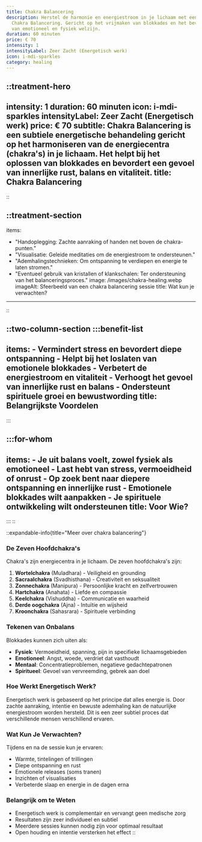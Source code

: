 ```yaml
---
title: Chakra Balancering
description: Herstel de harmonie en energiestroom in je lichaam met een zachte
  Chakra Balancering. Gericht op het vrijmaken van blokkades en het bevorderen
  van emotioneel en fysiek welzijn.
duration: 60 minuten
price: € 70
intensity: 1
intensityLabel: Zeer Zacht (Energetisch werk)
icon: i-mdi-sparkles
category: healing
---
```


::treatment-hero
---
intensity: 1
duration: 60 minuten
icon: i-mdi-sparkles
intensityLabel: Zeer Zacht (Energetisch werk)
price: € 70
subtitle: Chakra Balancering is een subtiele energetische behandeling gericht op
  het harmoniseren van de energiecentra (chakra's) in je lichaam. Het helpt bij
  het oplossen van blokkades en bevordert een gevoel van innerlijke rust, balans
  en vitaliteit.
title: Chakra Balancering
---
::

::treatment-section
---
items:
  - "Handoplegging: Zachte aanraking of handen net boven de chakra-punten."
  - "Visualisatie: Geleide meditaties om de energiestroom te ondersteunen."
  - "Ademhalingstechnieken: Om ontspanning te verdiepen en energie te laten
    stromen."
  - "Eventueel gebruik van kristallen of klankschalen: Ter ondersteuning van het
    balanceringsproces."
image: /images/chakra-healing.webp
imageAlt: Sfeerbeeld van een chakra balancering sessie
title: Wat kun je verwachten?
---
::

::two-column-section
  :::benefit-list
  ---
  items:
    - Vermindert stress en bevordert diepe ontspanning
    - Helpt bij het loslaten van emotionele blokkades
    - Verbetert de energiestroom en vitaliteit
    - Verhoogt het gevoel van innerlijke rust en balans
    - Ondersteunt spirituele groei en bewustwording
  title: Belangrijkste Voordelen
  ---
  :::

  :::for-whom
  ---
  items:
    - Je uit balans voelt, zowel fysiek als emotioneel
    - Last hebt van stress, vermoeidheid of onrust
    - Op zoek bent naar diepere ontspanning en innerlijke rust
    - Emotionele blokkades wilt aanpakken
    - Je spirituele ontwikkeling wilt ondersteunen
  title: Voor Wie?
  ---
  :::
::

::expandable-info{title="Meer over chakra balancering"}
### De Zeven Hoofdchakra's

Chakra's zijn energiecentra in je lichaam. De zeven hoofdchakra's zijn:

1. **Wortelchakra** (Muladhara) - Veiligheid en grounding
2. **Sacraalchakra** (Svadhisthana) - Creativiteit en seksualiteit
3. **Zonnechakra** (Manipura) - Persoonlijke kracht en zelfvertrouwen
4. **Hartchakra** (Anahata) - Liefde en compassie
5. **Keelchakra** (Vishuddha) - Communicatie en waarheid
6. **Derde oogchakra** (Ajna) - Intuïtie en wijsheid
7. **Kroonchakra** (Sahasrara) - Spirituele verbinding

### Tekenen van Onbalans

Blokkades kunnen zich uiten als:

- **Fysiek**: Vermoeidheid, spanning, pijn in specifieke lichaamsgebieden
- **Emotioneel**: Angst, woede, verdriet dat vasthoudt
- **Mentaal**: Concentratieproblemen, negatieve gedachtepatronen
- **Spiritueel**: Gevoel van vervreemding, gebrek aan doel

### Hoe Werkt Energetisch Werk?

Energetisch werk is gebaseerd op het principe dat alles energie is. Door zachte aanraking, intentie en bewuste ademhaling kan de natuurlijke energiestroom worden hersteld. Dit is een zeer subtiel proces dat verschillende mensen verschillend ervaren.

### Wat Kun Je Verwachten?

Tijdens en na de sessie kun je ervaren:

- Warmte, tintelingen of trillingen
- Diepe ontspanning en rust
- Emotionele releases (soms tranen)
- Inzichten of visualisaties
- Verbeterde slaap en energie in de dagen erna

### Belangrijk om te Weten

- Energetisch werk is complementair en vervangt geen medische zorg
- Resultaten zijn zeer individueel en subtiel
- Meerdere sessies kunnen nodig zijn voor optimaal resultaat
- Open houding en intentie versterken het effect
::
